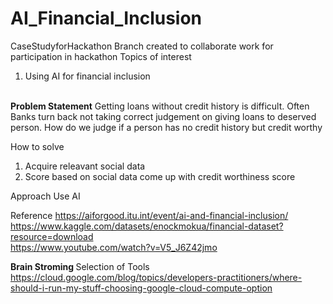 # AI_Financial_Inclusion
CaseStudyforHackathon
Branch created to collaborate work for participation in hackathon
Topics of interest
1. Using AI for financial inclusion
<br>
<b>Problem Statement</b>
 Getting loans without credit history is difficult. Often Banks turn back not taking correct judgement on giving
 loans to deserved person. How do we judge if a person has no credit history but credit worthy
 
 How to solve
 1. Acquire releavant social data 
 2. Score based on social data come up with credit worthiness score

Approach
Use AI

Reference 
https://aiforgood.itu.int/event/ai-and-financial-inclusion/
<br>
https://www.kaggle.com/datasets/enockmokua/financial-dataset?resource=download
<br>
https://www.youtube.com/watch?v=V5_J6Z42jmo

<B> Brain Stroming </B>
Selection of Tools
https://cloud.google.com/blog/topics/developers-practitioners/where-should-i-run-my-stuff-choosing-google-cloud-compute-option
